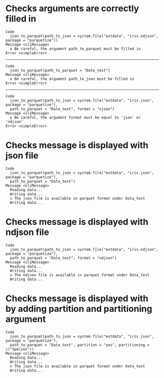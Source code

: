 # Checks arguments are correctly filled in

    Code
      json_to_parquet(path_to_json = system.file("extdata", "iris.ndjson", package = "parquetize"))
    Message <cliMessage>
      x Be careful, the argument path_to_parquet must be filled in
    Error <simpleError>
      

---

    Code
      json_to_parquet(path_to_parquet = "Data_test")
    Message <cliMessage>
      x Be careful, the argument path_to_json must be filled in
    Error <simpleError>
      

---

    Code
      json_to_parquet(path_to_json = system.file("extdata", "iris.json", package = "parquetize"),
      path_to_parquet = "Data_test", format = "xjson")
    Message <cliMessage>
      x Be careful, the argument format must be equal to 'json' or 'ndjson'
    Error <simpleError>
      

# Checks message is displayed with json file

    Code
      json_to_parquet(path_to_json = system.file("extdata", "iris.json", package = "parquetize"),
      path_to_parquet = "Data_test")
    Message <cliMessage>
      Reading data...
      Writing data...
      v The json file is available in parquet format under Data_test
      Writing data...

# Checks message is displayed with ndjson file

    Code
      json_to_parquet(path_to_json = system.file("extdata", "iris.ndjson", package = "parquetize"),
      path_to_parquet = "Data_test", format = "ndjson")
    Message <cliMessage>
      Reading data...
      Writing data...
      v The ndjson file is available in parquet format under Data_test
      Writing data...

# Checks message is displayed with by adding partition and partitioning argument

    Code
      json_to_parquet(path_to_json = system.file("extdata", "iris.json", package = "parquetize"),
      path_to_parquet = "Data_test", partition = "yes", partitioning = c("Species"))
    Message <cliMessage>
      Reading data...
      Writing data...
      v The json file is available in parquet format under Data_test
      Writing data...

